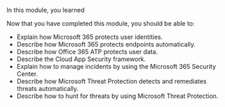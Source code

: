 In this module, you learned 

Now that you have completed this module, you should be able to:
  
- Explain how Microsoft 365 protects user identities.
- Describe how Microsoft 365 protects endpoints automatically.
- Describe how Office 365 ATP protects user data.
- Describe the Cloud App Security framework.
- Explain how to manage incidents by using the Microsoft 365 Security Center.
- Describe how Microsoft Threat Protection detects and remediates threats automatically.
- Describe how to hunt for threats by using Microsoft Threat Protection.

